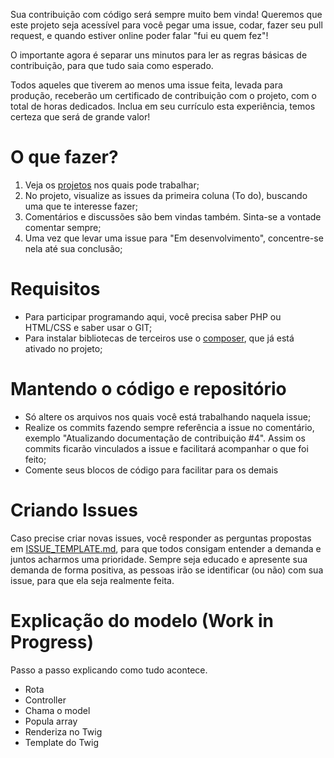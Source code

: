 Sua contribuição com código será sempre muito bem vinda! Queremos que este projeto seja acessível para você pegar uma issue, codar, fazer seu pull request, e quando estiver online poder falar "fui eu quem fez"!    

O importante agora é separar uns minutos para ler as regras básicas de contribuição, para que tudo saia como esperado. 

Todos aqueles que tiverem ao menos uma issue feita, levada para produção, receberão um certificado de contribuição com o projeto, com o total de horas dedicados. Inclua em seu currículo esta experiência, temos certeza que será de grande valor!

# O que fazer?
1. Veja os [projetos](https://github.com/TiagoGouvea/desafio_do_codigo/projects) nos quais pode trabalhar;
1. No projeto, visualize as issues da primeira coluna (To do), buscando uma que te interesse fazer; 
1. Comentários e discussões são bem vindas também. Sinta-se a vontade comentar sempre;
1. Uma vez que levar uma issue para "Em desenvolvimento", concentre-se nela até sua conclusão;

# Requisitos
* Para participar programando aqui, você precisa saber PHP ou HTML/CSS e saber usar o GIT;
* Para instalar bibliotecas de terceiros use o [composer](https://getcomposer.org/), que já está ativado no projeto;

# Mantendo o código e repositório
* Só altere os arquivos nos quais você está trabalhando naquela issue;
* Realize os commits fazendo sempre referência a issue no comentário, exemplo "Atualizando documentação de contribuição #4". Assim os commits ficarão vinculados a issue e facilitará acompanhar o que foi feito;
* Comente seus blocos de código para facilitar para os demais

# Criando Issues
Caso precise criar novas issues, você responder as perguntas propostas em [ISSUE_TEMPLATE.md](ISSUE_TEMPLATE.md), para que todos consigam entender a demanda e juntos acharmos uma prioridade. Sempre seja educado e apresente sua demanda de forma positiva, as pessoas irão se identificar (ou não) com sua issue, para que ela seja realmente feita.

# Explicação do modelo (Work in Progress)

Passo a passo explicando como tudo acontece. 

- Rota
- Controller
- Chama o model
- Popula array
- Renderiza no Twig
- Template do Twig
